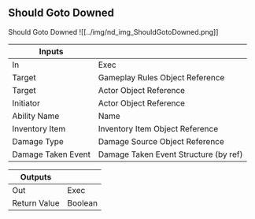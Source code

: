 ## Should Goto Downed
Should Goto Downed
![[../img/nd_img_ShouldGotoDowned.png]]

|Inputs||
|--|--|
| In | Exec |
| Target | Gameplay Rules Object Reference |
| Target | Actor Object Reference |
| Initiator | Actor Object Reference |
| Ability Name | Name |
| Inventory Item | Inventory Item Object Reference |
| Damage Type | Damage Source Object Reference |
| Damage Taken Event | Damage Taken Event Structure (by ref) |

|Outputs||
|--|--|
| Out | Exec |
| Return Value | Boolean |
